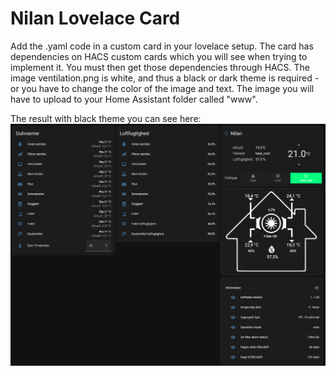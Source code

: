 # Nilan Lovelace Card
Add the .yaml code in a custom card in your lovelace setup. The card has dependencies on HACS custom cards which you will see when trying to implement it. You must then get those dependencies through HACS. The image ventilation.png is white, and thus a black or dark theme is required - or you have to change the color of the image and text. 
The image you will have to upload to your Home Assistant folder called "www". 

The result with black theme you can see here:
![Example](/esphome_example_code/Nilan_lovelace_card/example.PNG)